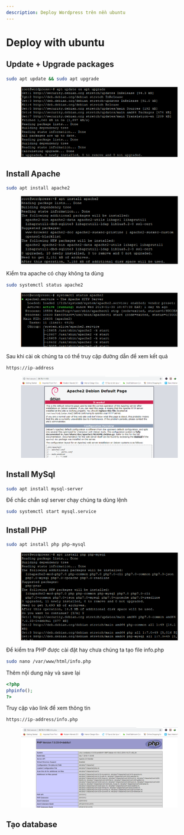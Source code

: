 ```yaml
---
description: Deploy Wordpress trên nền ubuntu
---
```


# Deploy with ubuntu

## Update + Upgrade packages

```bash
sudo apt update && sudo apt upgrade
```

<figure><img src="../.gitbook/assets/image (15).png" alt=""><figcaption></figcaption></figure>

## Install Apache&#x20;

```bash
sudo apt install apache2
```

<figure><img src="../.gitbook/assets/image (9).png" alt=""><figcaption></figcaption></figure>

Kiểm tra apache có chạy không ta dùng

```bash
sudo systemctl status apache2
```

<figure><img src="../.gitbook/assets/image (6).png" alt=""><figcaption></figcaption></figure>

Sau khi cài ok chúng ta có thể truy cập đường dẫn để xem kết quả

```markdown
https://ip-address
```

<figure><img src="../.gitbook/assets/image (5).png" alt=""><figcaption></figcaption></figure>

## Install MySql

```bash
sudo apt install mysql-server
```

Để chắc chắn sql server chạy chúng ta dùng lệnh

```bash
sudo systemctl start mysql.service
```



## Install PHP

```bash
sudo apt install php php-mysql
```

<figure><img src="../.gitbook/assets/image (11).png" alt=""><figcaption></figcaption></figure>

Để kiểm tra PHP được cài đặt hay chưa chúng ta tạo file info.php

```bash
sudo nano /var/www/html/info.php
```

Thêm nội dung này và save lại

```php
<?php
phpinfo();
?>
```

Truy cập vào link để xem thông tin&#x20;

```url
https://ip-address/info.php
```

<figure><img src="../.gitbook/assets/image (13).png" alt=""><figcaption></figcaption></figure>



## Tạo database&#x20;
